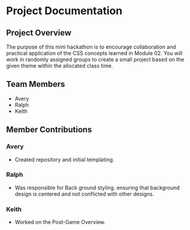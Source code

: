 # Project Documentation

## Project Overview

The purpose of this mini hackathon is to encourage collaboration and practical application of the CSS concepts learned in Module 02. You will work in randomly assigned groups to create a small project based on the given theme within the allocated class time.

## Team Members

- Avery
- Ralph
- Keith

## Member Contributions

### Avery

- Created repository and initial templating.

### Ralph

- Was responsible for Back ground styling. ensuring that background design is centered and not conflicted with other designs.

### Keith

- Worked on the Post-Game Overview.
